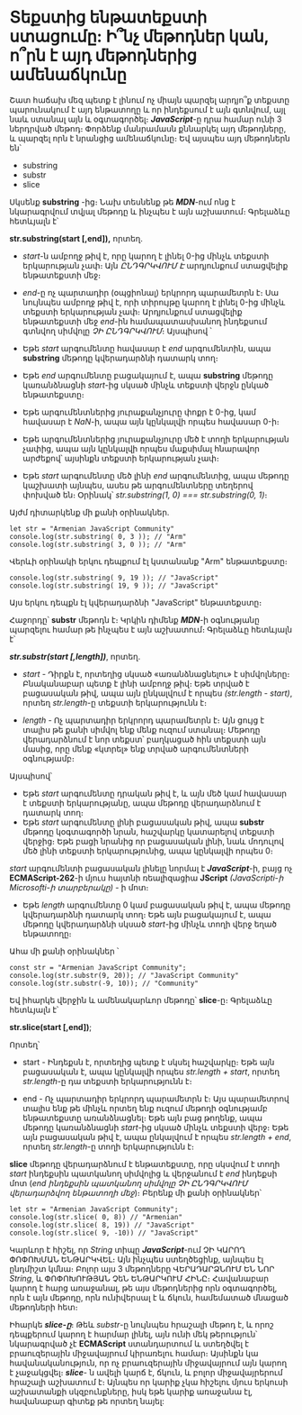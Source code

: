 # Տեքստից ենթատեքստի ստացումը: Ի՞նչ մեթոդներ կան, ո՞րն է այդ մեթոդներից ամենաճկունը

Շատ հաճախ մեզ պետք է լինում ոչ միայն պարզել արդյո՞ք տեքստը պարունակում է այդ ենթատողը և որ ինդեքսում է այն գտնվում, այլ նաև ստանալ այն և օգտագործել։ **_JavaScript_**-ը դրա համար ունի 3 ներդրված մեթոդ։ Փորձենք մանրամասն քննարկել այդ մեթոդները, և պարզել որն է նրանցից ամենաճկունը։ Եվ այսպես այդ մեթոդներն են՝

- substring
- substr
- slice

Սկսենք **substring** -ից։ Նախ տեսնենք թե **_MDN_**-ում ոնց է նկարագրվում տվյալ մեթոդը և ինչպես է այն աշխատում։ Գրելաձևը հետևյալն է՝

**str.substring(start [,end]),** որտեղ․

- _start_-ն ամբողջ թիվ է, որը կարող է լինել 0-ից մինչև տեքստի երկարության չափ։ Այն _ԸՆԴԳՐԿՎՈՒՄ Է_ արդյունքում ստացվելիք ենթատեքստի մեջ։
- _end_-ը ոչ պարտադիր (օպցիոնալ) երկրորդ պարամետրն է։ Սա նույնպես ամբողջ թիվ է, որի տիրույթը կարող է լինել 0-ից մինչև տեքստի երկարության չափ։ Արդյունքում ստացվելիք ենթատեքստի մեջ _end_-ին համապատասխանող ինդեքսում գտնվող սիմվոլը _ՉԻ ԸՆԴԳՐԿՎՈՒՄ_։ Այսպիսով ՝

- Եթե _start_ արգումենտը հավասար է _end_ արգումենտին, ապա **substring** մեթոդը կվերադարձնի դատարկ տող։
- Եթե _end_ արգումենտը բացակայում է, ապա **substring** մեթոդը կառանձնացնի _start_-ից սկսած մինչև տեքստի վերջն ընկած ենթատեքստը։

- Եթե արգումենտներից յուրաքանչյուրը փոքր է 0-ից, կամ հավասար է _NaN_-ի, ապա այն կընկալվի որպես հավասար 0-ի։
- Եթե արգումենտներից յուրաքանչյուրը մեծ է տողի երկարության չափից, ապա այն կընկալվի որպես մաքսիմալ հնարավոր արժեքով՝ այսինքն տեքստի երկարության չափ։
- Եթե _start_ արգումենտը մեծ լինի _end_ արգումենտից, ապա մեթոդը կաշխատի այնպես, ասես թե արգումենտները տեղերով փոխված են։ Օրինակ՝ _str.substring(1, 0) === str.substring(0, 1)_։

Այժմ դիտարկենք մի քանի օրինակներ․

```
let str = "Armenian JavaScript Community"
console.log(str.substring( 0, 3 )); // "Arm"
console.log(str.substring( 3, 0 )); // "Arm"
```

Վերևի օրինակի երկու դեպքում էլ կստանանք "Arm" ենթատեքստը։

```
console.log(str.substring( 9, 19 )); // "JavaScript"
console.log(str.substring( 19, 9 )); // "JavaScript"
```

Այս երկու դեպքն էլ կվերադարձնի "JavaScript" ենթատեքստը։

Հաջորդը՝ **substr** մեթոդն է։ Կրկին դիմենք **_MDN_**-ի օգնությանը պարզելու համար թե ինչպես է այն աշխատում։ Գրելաձևը հետևյալն է՝

**_str.substr(start [,length])_**, որտեղ․

- _start_ - Դիրքն է, որտեղից սկսած «առանձնացնելու» է սիմվոլները։ Բնականաբար պետք է լինի ամբողջ թիվ։ Եթե տրված է բացասական թիվ, ապա այն ընկալվում է որպես _(str.length - start)_, որտեղ _str.length_-ը տեքստի երկարությունն է։

- _length_ - Ոչ պարտադիր երկրորդ պարամետրն է։ Այն ցույց է տալիս թե քանի սիմվոլ ենք մենք ուզում ստանալ։ Մեթոդը վերադարձնում է նոր տեքստ՝ բաղկացած հին տեքստի այն մասից, որը մենք «կտրել» ենք տրված արգումենտների օգնությամբ։

Այսպիսով՝

- Եթե _start_ արգումենտը դրական թիվ է, և այն մեծ կամ հավասար է տեքստի երկարությանը, ապա մեթոդը վերադարձնում է դատարկ տող։
- Եթե _start_ արգումենտը լինի բացասական թիվ, ապա **substr** մեթոդը կօգտագործի նրան, հաշվարկը կատարելով տեքստի վերջից։ Եթե բացի նրանից որ բացասական լինի, նաև մոդուլով մեծ լինի տեքստի երկարությունից, ապա կընկալվի որպես 0։

_start_ արգումենտի բացասական լինելը նորմալ է **_JavaScript_**-ի, բայց ոչ **ECMAScript-262**-ի մյուս հայտնի ռեալիզացիա **JScript** _(JavaScripti-ի Microsofti-ի տարբերակը)_ - ի մոտ։

- Եթե _length_ արգումենտը 0 կամ բացասական թիվ է, ապա մեթոդը կվերադարձնի դատարկ տող։ Եթե այն բացակայում է, ապա մեթոդը կվերադարձնի սկսած _start_-ից մինչև տողի վերջ եղած ենթատողը։

Ահա մի քանի օրինակներ ՝

```
const str = "Armenian JavaScript Community";
console.log(str.substr(9, 20)); // "JavaScript Community"
console.log(str.substr(-9, 10)); // "Community"
```

Եվ իհարկե վերջին և ամենակարևոր մեթոդը՝ **slice**-ը։ Գրելաձևը հետևյալն է՝

**str.slice(start [,end])**;

Որտեղ՝

- start - Ինդեքսն է, որտեղից պետք է սկսել հաշվարկը։ Եթե այն բացասական է, ապա կընկալվի որպես _str.length + start_, որտեղ _str.length_-ը դա տեքստի երկարությունն է։

- end - Ոչ պարտադիր երկրորդ պարամետրն է։ Այս պարամետրով տալիս ենք թե մինչև որտեղ ենք ուզում մեթոդի օգնությամբ ենթատեքստը առանձնացնել։ Եթե այն բաց թողենք, ապա մեթոդը կառանձնացնի _start_-ից սկսած մինչև տեքստի վերջ։ Եթե այն բացասական թիվ է, ապա ընկալվում է որպես _str.length + end_, որտեղ _str.length_-ը տողի երկարությունն է։

**slice** մեթոդը վերադարձնում է ենթատեքստը, որը սկսվում է տողի _start_ ինդեքսին պատկանող սիմվոլից և վերջանում է
_end_ ինդեքսի մոտ (_end ինդեքսին պատկանող սիմվոլը ՉԻ ԸՆԴԳՐԿՎՈՒՄ վերադարձվող ենթատողի մեջ_)։ Բերենք մի քանի օրինակներ՝

```
let str = "Armenian JavaScript Community";
console.log(str.slice( 0, 8)) // "Armenian"
console.log(str.slice( 8, 19)) // "JavaScript"
console.log(str.slice( 9, -10)) // "JavaScript"
```

Կարևոր է հիշել, որ _String_ տիպը **_JavaScript_**-ում ՉԻ ԿԱՐՈՂ ՓՈՓՈԽՄԱՆ ԵՆԹԱՐԿՎԵԼ։ Այն ինչպես ստեղծեցինք, այնպես էլ ընդմիշտ կմնա։ Բոլոր այս 3 մեթոդները ՎԵՐԱԴԱՐՁՆՈՒՄ ԵՆ ՆՈՐ _String_, և ՓՈՓՈԽՈՒԹՅԱՆ ՉեՆ ԵՆԹԱՐԿՈՒՄ ՀԻՆԸ։ Հավանաբար կարող է հարց առաջանալ, թե այս մեթոդներից որն օգտագործել, որն է այն մեթոդը, որն ունիվերսալ է և ճկուն, համեմատած մնացած մեթոդների հետ։

Իհարկե **_slice-ը_**։ Թեև _substr_-ը նույնպես հրաշալի մեթոդ է, և որոշ դեպքերում կարող է հարմար լինել, այն ունի մեկ թերություն՝ նկարագրված չէ **ECMAScript** ստանդարտում և ստեղծվել է բրաուզերային միջավայրում կիրառելու համար։ Այսինքն կա հավանականություն, որ ոչ բրաուզերային միջավայրում այն կարող է չաջակցվել։ **_slice_**- ն ավելի կարճ է, ճկուն, և բոլոր միջավայրերում հրաշալի աշխատում է։ Այնպես որ կարիք չկա հիշելու մյուս երկուսի աշխատանքի սկզբունքները, իսկ եթե կարիք առաջանա էլ, հավանաբար գիտեք թե որտեղ նայել:
